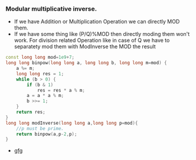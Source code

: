 ### Modular multiplicative inverse.
* If we have Addition or Multiplication Operation we can directly MOD them.
* If we have some thing like (P/Q)%MOD then directly moding them won't work. For division related Operation like in case of Q we have to separatety mod them with ModInverse the MOD the result
```cpp
const long long mod=1e9+7;
long long binpow(long long a, long long b, long long m=mod) {
    a %= m;
    long long res = 1;
    while (b > 0) {
        if (b & 1)
            res = res * a % m;
        a = a * a % m;
        b >>= 1;
    }
    return res;
}
long long modInverse(long long a,long long p=mod){
    //p must be prime.
    return binpow(a,p-2,p);
}

```
- [gfg](https://www.geeksforgeeks.org/modular-arithmetic/)
